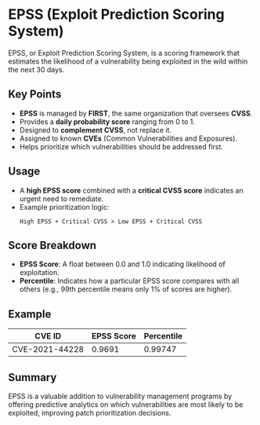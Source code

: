 # EPSS (Exploit Prediction Scoring System)

EPSS, or Exploit Prediction Scoring System, is a scoring framework that estimates the likelihood of a vulnerability being exploited in the wild within the next 30 days.

## Key Points

- **EPSS** is managed by **FIRST**, the same organization that oversees **CVSS**.
- Provides a **daily probability score** ranging from 0 to 1.
- Designed to **complement CVSS**, not replace it.
- Assigned to known **CVEs** (Common Vulnerabilities and Exposures).
- Helps prioritize which vulnerabilities should be addressed first.

## Usage

- A **high EPSS score** combined with a **critical CVSS score** indicates an urgent need to remediate.
- Example prioritization logic:
  ```
  High EPSS + Critical CVSS > Low EPSS + Critical CVSS
  ```

## Score Breakdown

- **EPSS Score**: A float between 0.0 and 1.0 indicating likelihood of exploitation.
- **Percentile**: Indicates how a particular EPSS score compares with all others (e.g., 99th percentile means only 1% of scores are higher).

## Example

| CVE ID          | EPSS Score | Percentile |
|-----------------|------------|------------|
| CVE-2021-44228  | 0.9691     | 0.99747    |

## Summary

EPSS is a valuable addition to vulnerability management programs by offering predictive analytics on which vulnerabilities are most likely to be exploited, improving patch prioritization decisions.